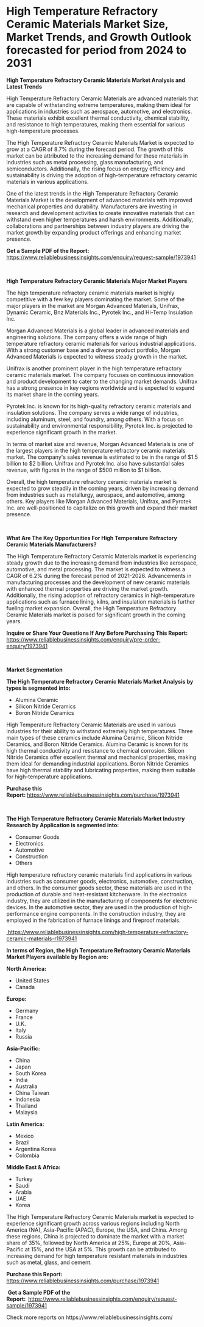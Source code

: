 <p><h1>High Temperature Refractory Ceramic Materials Market Size, Market Trends, and Growth Outlook forecasted for period from 2024 to 2031</h1></p><p><strong>High Temperature Refractory Ceramic Materials Market Analysis and Latest Trends</strong></p>
<p><p>High Temperature Refractory Ceramic Materials are advanced materials that are capable of withstanding extreme temperatures, making them ideal for applications in industries such as aerospace, automotive, and electronics. These materials exhibit excellent thermal conductivity, chemical stability, and resistance to high temperatures, making them essential for various high-temperature processes.</p><p>The High Temperature Refractory Ceramic Materials Market is expected to grow at a CAGR of 8.7% during the forecast period. The growth of this market can be attributed to the increasing demand for these materials in industries such as metal processing, glass manufacturing, and semiconductors. Additionally, the rising focus on energy efficiency and sustainability is driving the adoption of high-temperature refractory ceramic materials in various applications.</p><p>One of the latest trends in the High Temperature Refractory Ceramic Materials Market is the development of advanced materials with improved mechanical properties and durability. Manufacturers are investing in research and development activities to create innovative materials that can withstand even higher temperatures and harsh environments. Additionally, collaborations and partnerships between industry players are driving the market growth by expanding product offerings and enhancing market presence.</p></p>
<p><strong>Get a Sample PDF of the Report:&nbsp;</strong> <a href="https://www.reliablebusinessinsights.com/enquiry/request-sample/1973941">https://www.reliablebusinessinsights.com/enquiry/request-sample/1973941</a></p>
<p>&nbsp;</p>
<p><strong>High Temperature Refractory Ceramic Materials Major Market Players</strong></p>
<p><p>The high temperature refractory ceramic materials market is highly competitive with a few key players dominating the market. Some of the major players in the market are Morgan Advanced Materials, Unifrax, Dynamic Ceramic, Bnz Materials Inc., Pyrotek Inc., and Hi-Temp Insulation Inc.</p><p>Morgan Advanced Materials is a global leader in advanced materials and engineering solutions. The company offers a wide range of high temperature refractory ceramic materials for various industrial applications. With a strong customer base and a diverse product portfolio, Morgan Advanced Materials is expected to witness steady growth in the market.</p><p>Unifrax is another prominent player in the high temperature refractory ceramic materials market. The company focuses on continuous innovation and product development to cater to the changing market demands. Unifrax has a strong presence in key regions worldwide and is expected to expand its market share in the coming years.</p><p>Pyrotek Inc. is known for its high-quality refractory ceramic materials and insulation solutions. The company serves a wide range of industries, including aluminum, steel, and foundry, among others. With a focus on sustainability and environmental responsibility, Pyrotek Inc. is projected to experience significant growth in the market.</p><p>In terms of market size and revenue, Morgan Advanced Materials is one of the largest players in the high temperature refractory ceramic materials market. The company's sales revenue is estimated to be in the range of $1.5 billion to $2 billion. Unifrax and Pyrotek Inc. also have substantial sales revenue, with figures in the range of $500 million to $1 billion.</p><p>Overall, the high temperature refractory ceramic materials market is expected to grow steadily in the coming years, driven by increasing demand from industries such as metallurgy, aerospace, and automotive, among others. Key players like Morgan Advanced Materials, Unifrax, and Pyrotek Inc. are well-positioned to capitalize on this growth and expand their market presence.</p></p>
<p>&nbsp;</p>
<p><strong>What Are The Key Opportunities For High Temperature Refractory Ceramic Materials Manufacturers?</strong></p>
<p><p>The High Temperature Refractory Ceramic Materials market is experiencing steady growth due to the increasing demand from industries like aerospace, automotive, and metal processing. The market is expected to witness a CAGR of 6.2% during the forecast period of 2021-2026. Advancements in manufacturing processes and the development of new ceramic materials with enhanced thermal properties are driving the market growth. Additionally, the rising adoption of refractory ceramics in high-temperature applications such as furnace lining, kilns, and insulation materials is further fueling market expansion. Overall, the High Temperature Refractory Ceramic Materials market is poised for significant growth in the coming years.</p></p>
<p><strong>Inquire or Share Your Questions If Any Before Purchasing This Report:</strong> <a href="https://www.reliablebusinessinsights.com/enquiry/pre-order-enquiry/1973941">https://www.reliablebusinessinsights.com/enquiry/pre-order-enquiry/1973941</a></p>
<p>&nbsp;</p>
<p><strong>Market Segmentation</strong></p>
<p><strong>The High Temperature Refractory Ceramic Materials Market Analysis by types is segmented into:</strong></p>
<p><ul><li>Alumina Ceramic</li><li>Silicon Nitride Ceramics</li><li>Boron Nitride Ceramics</li></ul></p>
<p><p>High Temperature Refractory Ceramic Materials are used in various industries for their ability to withstand extremely high temperatures. Three main types of these ceramics include Alumina Ceramic, Silicon Nitride Ceramics, and Boron Nitride Ceramics. Alumina Ceramic is known for its high thermal conductivity and resistance to chemical corrosion. Silicon Nitride Ceramics offer excellent thermal and mechanical properties, making them ideal for demanding industrial applications. Boron Nitride Ceramics have high thermal stability and lubricating properties, making them suitable for high-temperature applications.</p></p>
<p><strong>Purchase this Report:&nbsp;</strong><a href="https://www.reliablebusinessinsights.com/purchase/1973941">https://www.reliablebusinessinsights.com/purchase/1973941</a></p>
<p>&nbsp;</p>
<p><strong>The High Temperature Refractory Ceramic Materials Market Industry Research by Application is segmented into:</strong></p>
<p><ul><li>Consumer Goods</li><li>Electronics</li><li>Automotive</li><li>Construction</li><li>Others</li></ul></p>
<p><p>High temperature refractory ceramic materials find applications in various industries such as consumer goods, electronics, automotive, construction, and others. In the consumer goods sector, these materials are used in the production of durable and heat-resistant kitchenware. In the electronics industry, they are utilized in the manufacturing of components for electronic devices. In the automotive sector, they are used in the production of high-performance engine components. In the construction industry, they are employed in the fabrication of furnace linings and fireproof materials.</p></p>
<p><a href="https://www.reliablebusinessinsights.com/high-temperature-refractory-ceramic-materials-r1973941">&nbsp;https://www.reliablebusinessinsights.com/high-temperature-refractory-ceramic-materials-r1973941</a></p>
<p><strong>In terms of Region, the High Temperature Refractory Ceramic Materials Market Players available by Region are:</strong></p>
<p>
    <p> <strong> North America: </strong>
        <ul>
            <li>United States</li>
            <li>Canada</li>
        </ul>
        </p> 
    <p> <strong> Europe: </strong>
        <ul>
            <li>Germany</li>
            <li>France</li>
            <li>U.K.</li>
            <li>Italy</li>
            <li>Russia</li>
        </ul>
        </p> 
    <p> <strong> Asia-Pacific: </strong>
        <ul>
            <li>China</li>
            <li>Japan</li>
            <li>South Korea</li>
            <li>India</li>
            <li>Australia</li>
            <li>China Taiwan</li>
            <li>Indonesia</li>
            <li>Thailand</li>
            <li>Malaysia</li>
        </ul>
        </p> 
    <p> <strong> Latin America: </strong>
        <ul>
            <li>Mexico</li>
            <li>Brazil</li>
            <li>Argentina Korea</li>
            <li>Colombia</li>
        </ul>
        </p> 
    <p> <strong> Middle East & Africa: </strong>
        <ul>
            <li>Turkey</li>
            <li>Saudi</li>
            <li>Arabia</li>
            <li>UAE</li>
            <li>Korea</li>
        </ul>
    </p>
    </p>
<p><p>The High Temperature Refractory Ceramic Materials market is expected to experience significant growth across various regions including North America (NA), Asia-Pacific (APAC), Europe, the USA, and China. Among these regions, China is projected to dominate the market with a market share of 35%, followed by North America at 25%, Europe at 20%, Asia-Pacific at 15%, and the USA at 5%. This growth can be attributed to increasing demand for high temperature resistant materials in industries such as metal, glass, and cement.</p></p>
<p><strong>Purchase this Report: </strong><a href="https://www.reliablebusinessinsights.com/purchase/1973941">https://www.reliablebusinessinsights.com/purchase/1973941</a></p>
<p>&nbsp;<strong>Get a Sample PDF of the Report:&nbsp;&nbsp;</strong><a href="https://www.reliablebusinessinsights.com/enquiry/request-sample/1973941">https://www.reliablebusinessinsights.com/enquiry/request-sample/1973941</a></p>
<p><strong></strong></p>
<p>Check more reports on https://www.reliablebusinessinsights.com/</p>